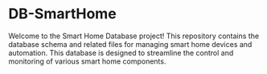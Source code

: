 # DB-SmartHome
Welcome to the Smart Home Database project!
This repository contains the database schema and related files for managing smart home devices and automation. This database is designed to streamline the control and monitoring of various smart home components.
